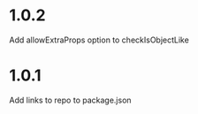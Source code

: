 # 1.0.2  
Add allowExtraProps option to checkIsObjectLike  

# 1.0.1  
Add links to repo to package.json  